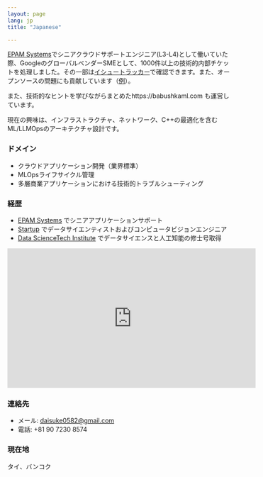 ```yaml
---
layout: page
lang: jp
title: "Japanese"

---
```


[EPAM Systems](https://www.epam.com/)でシニアクラウドサポートエンジニア(L3-L4)として働いていた際、GoogleのグローバルベンダーSMEとして、1000件以上の技術的内部チケットを処理しました。その一部は[イシュートラッカー](https://issuetracker.google.com/issues?q=kuwabara@google.com%20)で確認できます。また、オープンソースの問題にも貢献しています（[例](https://github.com/GoogleCloudPlatform/vertex-ai-samples/issues/2600)）。

また、技術的なヒントを学びながらまとめたhttps://babushkaml.com も運営しています。

現在の興味は、インフラストラクチャ、ネットワーク、C++の最適化を含むML/LLMOpsのアーキテクチャ設計です。

### ドメイン
- クラウドアプリケーション開発（業界標準）
- MLOpsライフサイクル管理
- 多層商業アプリケーションにおける技術的トラブルシューティング

### 経歴
- [EPAM Systems](https://www.epam.com/) でシニアアプリケーションサポート
- [Startup](https://datafluct.com/) でデータサイエンティストおよびコンピュータビジョンエンジニア
- [Data ScienceTech Institute](https://www.datasciencetech.institute/) でデータサイエンスと人工知能の修士号取得

<iframe width="560" height="315" src="https://www.youtube.com/embed/RuatqthpLAs" title="YouTube video player" frameborder="0" allow="accelerometer; autoplay; clipboard-write; encrypted-media; gyroscope; picture-in-picture" allowfullscreen></iframe>

### 連絡先
- メール: daisuke0582@gmail.com
- 電話: +81 90 7230 8574

### 現在地
タイ、バンコク